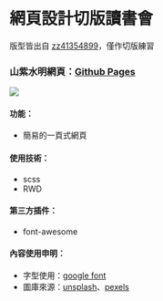 # 網頁設計切版讀書會
版型皆出自 [zz41354899](https://github.com/zz41354899)，僅作切版練習
### 山紫水明網頁：[Github Pages](https://joyun25.github.io/single-page-practice-flex/)
![](https://i.imgur.com/xkZrW3H.png)
#### 功能：
- 簡易的一頁式網頁
#### 使用技術：
- scss
- RWD
#### 第三方插件：
- font-awesome
#### 內容使用申明：
- 字型使用：[google font](https://fonts.google.com/)
- 圖庫來源：[unsplash](https://unsplash.com/)、[pexels](https://www.pexels.com/zh-tw/)
